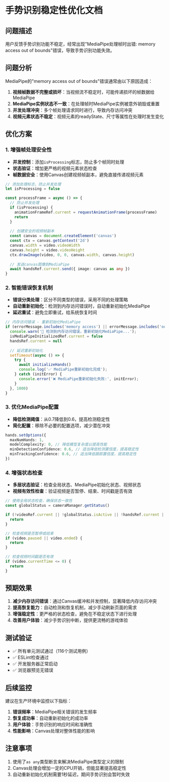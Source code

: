 # 手势识别稳定性优化文档

## 问题描述

用户反馈手势识别功能不稳定，经常出现"MediaPipe处理帧时出错: memory access out of bounds"错误，导致手势识别功能失效。

## 问题分析

MediaPipe的"memory access out of bounds"错误通常由以下原因造成：

1. **视频帧数据不完整或损坏**：当视频流不稳定时，可能传递损坏的帧数据给MediaPipe
2. **MediaPipe实例状态不一致**：在处理帧时MediaPipe实例被意外销毁或重置
3. **并发处理冲突**：多个帧处理请求同时进行，导致内存访问冲突
4. **视频元素状态不稳定**：视频元素的readyState、尺寸等属性在处理时发生变化

## 优化方案

### 1. 增强帧处理安全性

- **并发控制**：添加`isProcessing`标志，防止多个帧同时处理
- **状态验证**：增加更严格的视频元素状态检查
- **帧数据安全**：使用Canvas创建视频帧副本，避免直接传递视频元素

```typescript
// 添加处理标志，防止并发处理
let isProcessing = false

const processFrame = async () => {
  // 防止并发处理
  if (isProcessing) {
    animationFrameRef.current = requestAnimationFrame(processFrame)
    return
  }
  
  // 创建安全的视频帧副本
  const canvas = document.createElement('canvas')
  const ctx = canvas.getContext('2d')
  canvas.width = video.videoWidth
  canvas.height = video.videoHeight
  ctx.drawImage(video, 0, 0, canvas.width, canvas.height)
  
  // 发送canvas图像到MediaPipe
  await handsRef.current.send({ image: canvas as any })
}
```

### 2. 智能错误恢复机制

- **错误分类处理**：区分不同类型的错误，采用不同的处理策略
- **自动重新初始化**：检测到内存访问错误时，自动重新初始化MediaPipe
- **延迟重试**：避免立即重试，给系统恢复时间

```typescript
// 内存访问错误 - 重新初始化MediaPipe
if (errorMessage.includes('memory access') || errorMessage.includes('out of bounds')) {
  console.warn('🔄 检测到内存访问错误，重新初始化MediaPipe...');
  isMediaPipeInitializedRef.current = false
  handsRef.current = null
  
  // 延迟重新初始化
  setTimeout(async () => {
    try {
      await initializeHands()
      console.log('✅ MediaPipe重新初始化完成');
    } catch (initError) {
      console.error('❌ MediaPipe重新初始化失败:', initError);
    }
  }, 1000)
}
```

### 3. 优化MediaPipe配置

- **降低检测阈值**：从0.7降低到0.6，提高检测稳定性
- **简化配置**：移除不必要的配置选项，减少潜在冲突

```typescript
hands.setOptions({
  maxNumHands: 1,
  modelComplexity: 0, // 降低模型复杂度以提高性能
  minDetectionConfidence: 0.6, // 适当降低检测置信度，提高稳定性
  minTrackingConfidence: 0.6, // 适当降低跟踪置信度，提高稳定性
})
```

### 4. 增强状态检查

- **多层状态验证**：检查全局状态、MediaPipe初始化状态、视频状态
- **视频有效性检查**：验证视频是否暂停、结束、时间戳是否有效

```typescript
// 使用全局状态检查，确保状态一致性
const globalStatus = cameraManager.getStatus()

if (!videoRef.current || !globalStatus.isActive || !handsRef.current || !isMediaPipeInitializedRef.current) {
  return
}

// 检查视频是否暂停或结束
if (video.paused || video.ended) {
  return
}

// 检查视频时间戳是否有效
if (video.currentTime <= 0) {
  return
}
```

## 预期效果

1. **减少内存访问错误**：通过Canvas缓冲和并发控制，显著降低内存访问冲突
2. **提高恢复能力**：自动检测和恢复机制，减少手动刷新页面的需求
3. **增强稳定性**：更严格的状态检查，避免在不稳定状态下进行处理
4. **改善用户体验**：减少手势识别中断，提供更流畅的游戏体验

## 测试验证

- ✅ 所有单元测试通过（116个测试用例）
- ✅ ESLint检查通过
- ✅ 开发服务器正常启动
- ✅ 浏览器预览无错误

## 后续监控

建议在生产环境中监控以下指标：

1. **错误频率**：MediaPipe相关错误的发生频率
2. **恢复成功率**：自动重新初始化的成功率
3. **用户体验**：手势识别的响应时间和准确性
4. **性能影响**：Canvas处理对整体性能的影响

## 注意事项

1. 使用了`as any`类型断言来解决MediaPipe类型定义的限制
2. Canvas处理会增加一定的CPU开销，但能显著提高稳定性
3. 自动重新初始化机制需要1秒延迟，期间手势识别会暂时失效